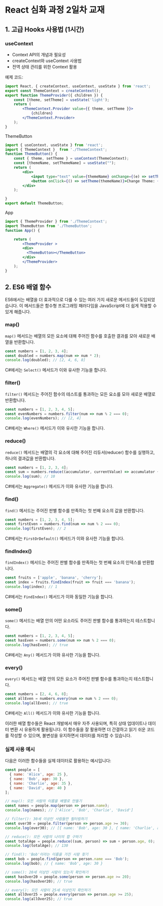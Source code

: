 # React 심화 과정 2일차 교재

## 1. 고급 Hooks 사용법 (1시간)

### useContext
- Context API의 개념과 필요성
- createContext와 useContext 사용법
- 전역 상태 관리를 위한 Context 활용

예제 코드:
```jsx
import React, { createContext, useContext, useState } from 'react';
export const ThemeContext = createContext();
export function ThemeProvider({ children }) {
    const [theme, setTheme] = useState('light');
    return (
        <ThemeContext.Provider value={{ theme, setTheme }}>
            {children}
        </ThemeContext.Provider>
    );
}
```
ThemeButton
```jsx
import { useContext, useState } from 'react';
import { ThemeContext }  from './ThemeContext';
function ThemeButton() {
    const { theme, setTheme } = useContext(ThemeContext);
    const [themeName, setThemeName] = useState("");
    return (
        <div>
            <input type="text" value={themeName} onChange={(e) => setThemeName(e.target.value)}></input>
            <button onClick={() => setTheme(themeName)}>Change Theme: {theme}</button>
        </div>
    );

}
export default ThemeButton;
```
App
```jsx
import { ThemeProvider } from './ThemeContext';
import ThemeButton from './ThemeButton';
function App() {

    return (
        <ThemeProvider >
        <div>
          <ThemeButton></ThemeButton> 
        </div>
        </ThemeProvider>
    ); 
}
```
## 2. ES6 배열 함수

ES6에서는 배열을 더 효과적으로 다룰 수 있는 여러 가지 새로운 메서드들이 도입되었습니다. 이 메서드들은 함수형 프로그래밍 패러다임을 JavaScript에 더 쉽게 적용할 수 있게 해줍니다.

### map()

`map()` 메서드는 배열의 모든 요소에 대해 주어진 함수를 호출한 결과를 모아 새로운 배열을 반환합니다.

```javascript
const numbers = [1, 2, 3, 4];
const doubled = numbers.map(num => num * 2);
console.log(doubled); // [2, 4, 6, 8]
```

C#에서는 `Select()` 메서드가 이와 유사한 기능을 합니다.

### filter()

`filter()` 메서드는 주어진 함수의 테스트를 통과하는 모든 요소를 모아 새로운 배열로 반환합니다.

```javascript
const numbers = [1, 2, 3, 4, 5];
const evenNumbers = numbers.filter(num => num % 2 === 0);
console.log(evenNumbers); // [2, 4]
```

C#에서는 `Where()` 메서드가 이와 유사한 기능을 합니다.

### reduce()

`reduce()` 메서드는 배열의 각 요소에 대해 주어진 리듀서(reducer) 함수를 실행하고, 하나의 결과값을 반환합니다.

```javascript
const numbers = [1, 2, 3, 4];
const sum = numbers.reduce((accumulator, currentValue) => accumulator + currentValue, 0);
console.log(sum); // 10
```

C#에서는 `Aggregate()` 메서드가 이와 유사한 기능을 합니다.

### find()

`find()` 메서드는 주어진 판별 함수를 만족하는 첫 번째 요소의 값을 반환합니다.

```javascript
const numbers = [1, 2, 3, 4, 5];
const firstEven = numbers.find(num => num % 2 === 0);
console.log(firstEven); // 2
```

C#에서는 `FirstOrDefault()` 메서드가 이와 유사한 기능을 합니다.

### findIndex()

`findIndex()` 메서드는 주어진 판별 함수를 만족하는 첫 번째 요소의 인덱스를 반환합니다.

```javascript
const fruits = ['apple', 'banana', 'cherry'];
const index = fruits.findIndex(fruit => fruit === 'banana');
console.log(index); // 1
```

C#에서는 `FindIndex()` 메서드가 이와 동일한 기능을 합니다.

### some()

`some()` 메서드는 배열 안의 어떤 요소라도 주어진 판별 함수를 통과하는지 테스트합니다.

```javascript
const numbers = [1, 2, 3, 4, 5];
const hasEven = numbers.some(num => num % 2 === 0);
console.log(hasEven); // true
```

C#에서는 `Any()` 메서드가 이와 유사한 기능을 합니다.

### every()

`every()` 메서드는 배열 안의 모든 요소가 주어진 판별 함수를 통과하는지 테스트합니다.

```javascript
const numbers = [2, 4, 6, 8];
const allEven = numbers.every(num => num % 2 === 0);
console.log(allEven); // true
```

C#에서는 `All()` 메서드가 이와 유사한 기능을 합니다.

이러한 배열 함수들은 React 개발에서 매우 자주 사용되며, 특히 상태 업데이트나 데이터 변환 시 유용하게 활용됩니다. 이 함수들을 잘 활용하면 더 간결하고 읽기 쉬운 코드를 작성할 수 있으며, 불변성을 유지하면서 데이터를 처리할 수 있습니다.

### 실제 사용 예시

다음은 이러한 함수들을 실제 데이터로 활용하는 예시입니다:

```javascript
const people = [
  { name: 'Alice', age: 25 },
  { name: 'Bob', age: 30 },
  { name: 'Charlie', age: 35 },
  { name: 'David', age: 40 }
];

// map(): 모든 사람의 이름을 배열로 만들기
const names = people.map(person => person.name);
console.log(names); // ['Alice', 'Bob', 'Charlie', 'David']

// filter(): 30세 이상인 사람들만 필터링하기
const over30 = people.filter(person => person.age >= 30);
console.log(over30); // [{ name: 'Bob', age: 30 }, { name: 'Charlie', age: 35 }, { name: 'David', age: 40 }]

// reduce(): 모든 사람의 나이의 합 구하기
const totalAge = people.reduce((sum, person) => sum + person.age, 0);
console.log(totalAge); // 130

// find(): 'Bob'이라는 이름을 가진 사람 찾기
const bob = people.find(person => person.name === 'Bob');
console.log(bob); // { name: 'Bob', age: 30 }

// some(): 20세 이상인 사람이 있는지 확인하기
const hasOver20 = people.some(person => person.age >= 20);
console.log(hasOver20); // true

// every(): 모든 사람이 25세 이상인지 확인하기
const allOver25 = people.every(person => person.age >= 25);
console.log(allOver25); // true


